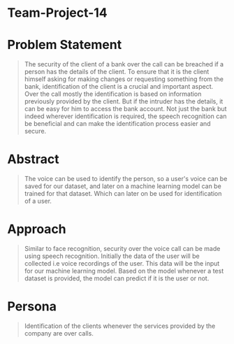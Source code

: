 # Team-Project-14

# Problem Statement
> The security of the client  of a bank over the call can be breached if a person has the details of the client. To ensure that it is the client himself asking for making changes or requesting something from the bank, identification of the client is a crucial and important aspect. Over the call mostly the identification is based on information previously provided by the client. But if the intruder has the details, it can be easy for him to access the bank account. Not just the bank but indeed wherever identification is required, the speech recognition can be beneficial and can make the identification process easier and secure. 

# Abstract
> The voice can be used to identify the person, so a user's voice can be saved for our dataset, and later on a machine learning model can be trained for that dataset. Which can later on be used for identification of a user.

# Approach
> Similar to face recognition, security over the voice call can be made using speech recognition. 
> Initially the data of the user will be collected i.e voice recordings of the user.
> This data will be the input for our machine learning model. 
> Based on the model whenever a test dataset is provided, the model can predict if it is the user or not.

# Persona
> Identification of the clients whenever the services provided by the company are over calls.
